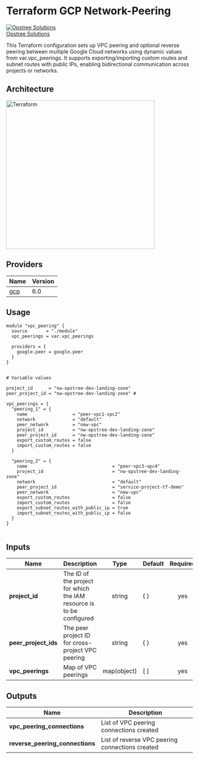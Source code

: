 # Terraform GCP Network-Peering

[![Opstree Solutions][opstree_avatar]][opstree_homepage]<br/>[Opstree Solutions][opstree_homepage] 

  [opstree_homepage]: https://opstree.github.io/
  [opstree_avatar]: https://img.cloudposse.com/150x150/https://github.com/opstree.png

This Terraform configuration sets up VPC peering and optional reverse peering between multiple Google Cloud networks using dynamic values from var.vpc_peerings. It supports exporting/importing custom routes and subnet routes with public IPs, enabling bidirectional communication across projects or networks.

## Architecture

<img width="400" length="500" alt="Terraform" src="https://github.com/user-attachments/assets/a7fe1c50-c9ea-4edd-a80f-c6f9c16767b5">


## Providers

| Name                                              | Version  |
|---------------------------------------------------|----------|
| <a name="provider_gcp"></a> [gcp](#provider\_gcp) | 6.0   |

## Usage

```hcl
module "vpc_peering" {
  source       = "./module"
  vpc_peerings = var.vpc_peerings

  providers = {
    google.peer = google.peer
  }
}


# Variable values

project_id      = "nw-opstree-dev-landing-zone"
peer_project_id = "nw-opstree-dev-landing-zone" #

vpc_peerings = {
  "peering_1" = {
    name                 = "peer-vpc1-vpc2"
    network              = "default"
    peer_network         = "new-vpc"
    project_id           = "nw-opstree-dev-landing-zone"
    peer_project_id      = "nw-opstree-dev-landing-zone"
    export_custom_routes = false
    import_custom_routes = false
  }

  "peering_2" = {
    name                                = "peer-vpc3-vpc4"
    project_id                          = "nw-opstree-dev-landing-zone"
    network                             = "default"
    peer_project_id                     = "service-project-tf-demo" 
    peer_network                        = "new-vpc"
    export_custom_routes                = false
    import_custom_routes                = false
    export_subnet_routes_with_public_ip = true
    import_subnet_routes_with_public_ip = false
  }
}


```

## Inputs

| Name | Description | Type | Default | Required | 
|------|-------------|:----:|---------|:--------:|
|**project_id**| The ID of the project for which the IAM resource is to be configured | string |{ } | yes| 
|**peer_project_ids**| The peer project ID for cross-project VPC peering | string | { } | yes | 
|**vpc_peerings**| Map of VPC peerings | map(object) | [ ] |yes| 
 

## Outputs
| Name | Description |
|------|-------------|
|**vpc_peering_connections**| List of VPC peering connections created| 
|**reverse_peering_connections**| List of reverse VPC peering connections created|                                           
